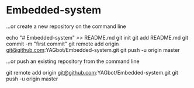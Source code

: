 # Embedded-system

…or create a new repository on the command line

echo "# Embedded-system" >> README.md
git init
git add README.md
git commit -m "first commit"
git remote add origin git@github.com:YAGbot/Embedded-system.git
git push -u origin master

…or push an existing repository from the command line

git remote add origin git@github.com:YAGbot/Embedded-system.git
git push -u origin master






